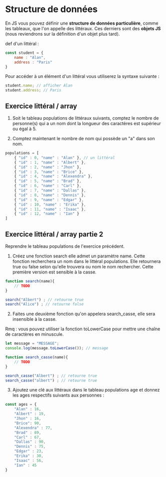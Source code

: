 # Structure de données

En JS vous pouvez définir une **structure de données particulière**, comme les tableaux, que l'on appelle des littéraux. Ces derniers sont des **objets JS** (nous reviendrons sur la définition d'un objet plus tard).

def d'un littéral :

```js
const student = {
    name : "Alan",
    address : "Paris"
}
```

Pour accéder à un élément d'un littéral vous utiliserez la syntaxe suivante :

```js
student.name; // afficher Alan
student.address; // Paris
```

## Exercice littéral / array

1. Soit le tableau populations de littéraux suivants, comptez le nombre de personne(s) qui a un nom dont la longueur des caractères est supérieur ou égal à 5.

2. Comptez maintenant le nombre de nom qui possède un "a" dans son nom.

```js
populations = [
    { "id" : 0, "name" : "Alan" }, // un littéral
    { "id" : 1, "name" : "Albert" },
    { "id" : 2, "name" : "Jhon" },
    { "id" : 3, "name" : "Brice" },
    { "id" : 4, "name" : "Alexendra" },
    { "id" : 5, "name" : "Brad" },
    { "id" : 6, "name" : "Carl" },
    { "id" : 7, "name" : "Dallas" },
    { "id" : 8, "name" : "Dennis" },
    { "id" : 9, "name" : "Edgar" },
    { "id" : 10, "name" : "Erika" },
    { "id" : 11, "name" : "Isaac" },
    { "id" : 12, "name" : "Ian" }
]

```

## Exercice littéral / array partie 2

Reprendre le tableau populations de l'exercice précédent.

1. Créez une fonction search elle admet un paramètre name. Cette fonction recherchera un nom dans le littéral populations. Elle retournera true ou false selon qu'elle trouvera ou nom le nom rechercher. Cette première version est sensible à la casse.


```js
function search(name){
    // TODO
}

search("Albert") ; // retourne true
search("Alice") ; // retourne false
```

2. Faites une deuxième fonction qu'on appelera search_casse, elle sera insensible à la casse.

Rmq : vous pouvez utiliser la fonction toLowerCase pour mettre une chaîne de caractères en minuscule.

```js
let message = "MESSAGE";
console.log(message.toLowerCase()); // message
```

```js
function search_casse(name){
    // TODO
}

search_casse("Albert") ; // retourne true
search_casse("albert") ; // retourne true
```

3. Ajoutez une clé aux littéraux dans le tableau populations age et donnez les ages respectifs suivants aux personnes :

```js
const ages = { 
    "Alan" : 16,
    "Albert" : 19,
    "Jhon" : 16,
    "Brice": 90,
    "Alexendra" : 77,
    "Brad" : 89,
    "Carl" : 67,
    "Dallas" : 90,
    "Dennis" : 75,
    "Edgar" : 23,
    "Erika" : 30,
    "Isaac" : 56,
    "Ian" : 45
}
```
